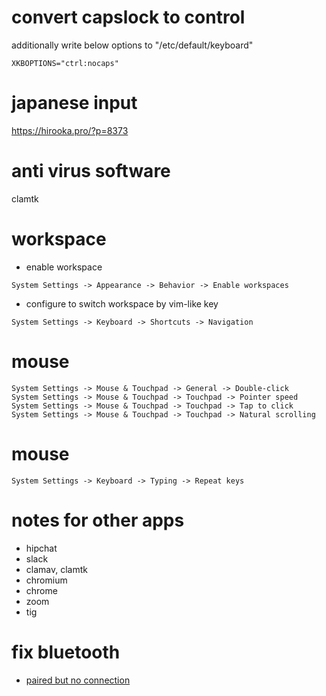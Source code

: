 # convert capslock to control
additionally write below options to "/etc/default/keyboard"
```
XKBOPTIONS="ctrl:nocaps"
```

# japanese input
https://hirooka.pro/?p=8373

# anti virus software
clamtk

# workspace
- enable workspace
```
System Settings -> Appearance -> Behavior -> Enable workspaces
```

- configure to switch workspace by vim-like key
```
System Settings -> Keyboard -> Shortcuts -> Navigation
```

# mouse
```
System Settings -> Mouse & Touchpad -> General -> Double-click
System Settings -> Mouse & Touchpad -> Touchpad -> Pointer speed
System Settings -> Mouse & Touchpad -> Touchpad -> Tap to click
System Settings -> Mouse & Touchpad -> Touchpad -> Natural scrolling
```

# mouse
```
System Settings -> Keyboard -> Typing -> Repeat keys
```

# notes for other apps
* hipchat
* slack
* clamav, clamtk
* chromium
* chrome
* zoom
* tig

# fix bluetooth
* [paired but no connection](https://askubuntu.com/questions/787023/bluetooth-not-working-on-ubuntu-16-04-lts)
